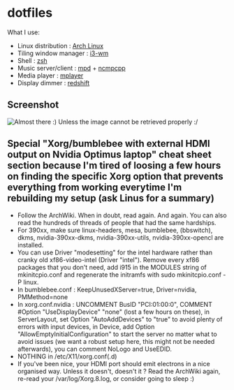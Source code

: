 # dotfiles
What I use:
* Linux distribution : [Arch Linux](https://www.archlinux.org/ "Arch Linux")
* Tiling window manager : [i3-wm](https://i3wm.org/ "i3-wm")
* Shell : [zsh](https://en.wikipedia.org/wiki/Z_shell "ZSH wiki")
* Music server/client : [mpd](http://www.musicpd.org/ "mpd") + [ncmpcpp](http://rybczak.net/ncmpcpp/ "ncmpcpp")
* Media player : [mplayer](https://mplayerhq.hu/ "MPlayer")
* Display dimmer : [redshift](https://en.wikipedia.org/wiki/Redshift_(software) "redshift")

## Screenshot
![Almost there :) Unless the image cannot be retrieved properly :/](https://i.imgur.com/NVPL2Vq.png)

## Special "Xorg/bumblebee with external HDMI output on Nvidia Optimus laptop" cheat sheet section because I'm tired of loosing a few hours on finding the specific Xorg option that prevents everything from working everytime I'm rebuilding my setup (ask Linus for a summary)

* Follow the ArchWiki. When in doubt, read again. And again. You can also read the hundreds of threads of people that had the same hardships.
* For 390xx, make sure linux-headers, mesa, bumblebee, (bbswitch), dkms, nvidia-390xx-dkms, nvidia-390xx-utils, nvidia-390xx-opencl are installed.
* You can use Driver "modesetting" for the intel hardware rather than cranky old xf86-video-intel (Driver "intel"). Remove every xf86 packages that you don't need, add i915 in the MODULES string of mkinitcpio.conf and regenerate the initramfs with sudo mkinitcpio.conf -P linux.
* In bumblebee.conf : KeepUnusedXServer=true, Driver=nvidia, PMMethod=none
* In xorg.conf.nvidia : UNCOMMENT BusID "PCI:01:00:0", COMMENT #Option "UseDisplayDevice" "none" (lost a few hours on these), in ServerLayout, set Option "AutoAddDevices" to "true" to avoid plenty of errors with input devices, in Device, add Option "AllowEmptyInitialConfiguration" to start the server no matter what to avoid issues (we want a robust setup here, this might not be needed afterwards), you can comment NoLogo and UseEDID.
* NOTHING in /etc/X11/xorg.conf(.d)
* If you've been nice, your HDMI port should emit electrons in a nice organised way. Unless it doesn't, doesn't it ? Read the ArchWiki again, re-read your /var/log/Xorg.8.log, or consider going to sleep :)
